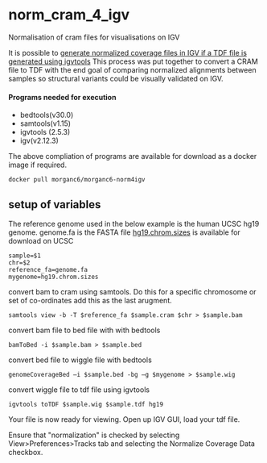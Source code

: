 
# norm_cram_4_igv
Normalisation of cram files for visualisations on IGV

It is possible to [generate normalized coverage files in IGV if a TDF file is generated using igvtools](https://software.broadinstitute.org/software/igv/igvtools) 
This process was put together to convert a CRAM file to TDF with the end goal of comparing normalized alignments between samples so structural variants could be visually validated on IGV.


#### Programs needed for execution
* bedtools(v30.0)
* samtools(v1.15)
* igvtools (2.5.3)
* igv(v2.12.3)

The above compliation of programs are available for download as a docker image if required.
```
docker pull morganc6/morganc6-norm4igv
```

## setup of variables
The reference genome used in the below example is the human UCSC hg19 genome.
genome.fa is the FASTA file
[hg19.chrom.sizes](http://hgdownload.cse.ucsc.edu/goldenpath/hg19/bigZips/hg19.chrom.sizes) is available for download on UCSC
```
sample=$1
chr=$2
reference_fa=genome.fa
mygenome=hg19.chrom.sizes
```

convert bam to cram using samtools.
Do this for a specific chromosome or set of co-ordinates add this as the last arugment. 

```
samtools view -b -T $reference_fa $sample.cram $chr > $sample.bam
```

convert bam file to bed file with with bedtools
```
bamToBed -i $sample.bam > $sample.bed
```

convert bed file to wiggle file with bedtools
```
genomeCoverageBed –i $sample.bed -bg –g $mygenome > $sample.wig
```

convert wiggle file to tdf file using igvtools
```
igvtools toTDF $sample.wig $sample.tdf hg19
```

Your file is now ready for viewing.
Open up IGV GUI, load your tdf file.

Ensure that "normalization" is checked by selecting View>Preferences>Tracks tab and selecting the Normalize Coverage Data checkbox.
